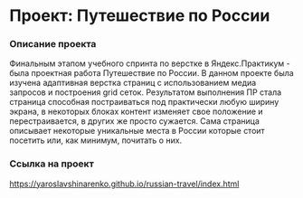 # Проект: Путешествие по России

### Описание проекта

Финальным этапом учебного спринта по верстке в Яндекс.Практикум - была проектная работа Путешествие по России. 
В данном проекте была изучена адаптивная верстка страниц с использованием медиа запросов и построения grid сеток.
Результатом выполнения ПР стала страница способная постраиваться под практически любую ширину экрана, в некоторых
блоках контент изменяет свое положение и перестраивается, в других же просто сужается. Сама страница описывает
некоторые уникальные места в России которые стоит посетить или, как минимум, почитать о них.

### Ссылка на проект

https://yaroslavshinarenko.github.io/russian-travel/index.html
